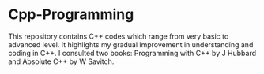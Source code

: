 Cpp-Programming
================
This repository contains C++ codes which range from very basic to advanced 
level. It highlights my gradual improvement in understanding and coding in 
C++. I consulted two books: Programming with C++ by J Hubbard and Absolute 
C++ by W Savitch. 